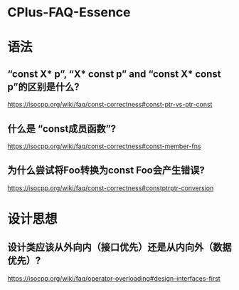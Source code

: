 # CPlus-FAQ-Essence
# 语法
## “const X* p”, “X* const p” and “const X* const p”的区别是什么?
https://isocpp.org/wiki/faq/const-correctness#const-ptr-vs-ptr-const

## 什么是 “const成员函数”?
https://isocpp.org/wiki/faq/const-correctness#const-member-fns

## 为什么尝试将Foo**转换为const Foo**会产生错误?
https://isocpp.org/wiki/faq/const-correctness#constptrptr-conversion



# 设计思想
## 设计类应该从外向内（接口优先）还是从内向外（数据优先）? 
https://isocpp.org/wiki/faq/operator-overloading#design-interfaces-first
